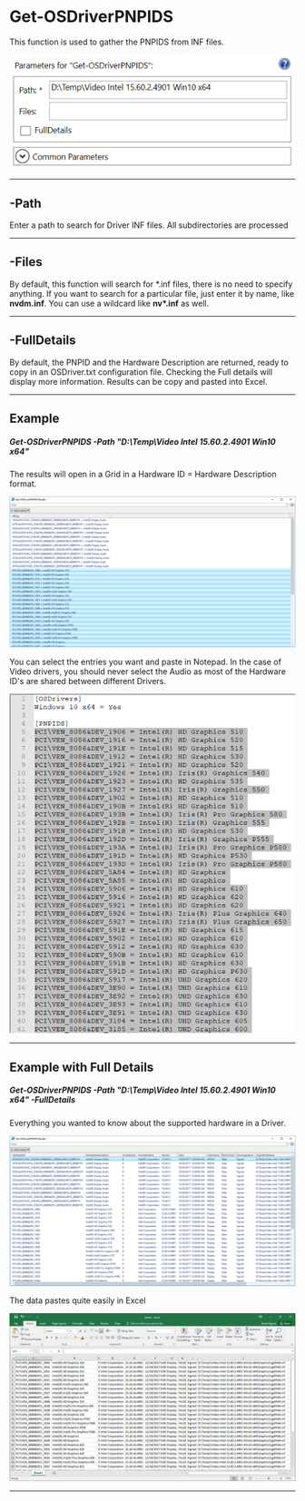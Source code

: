 # Get-OSDriverPNPIDS

This function is used to gather the PNPIDS from INF files.

![](/assets/2018-02-16_0-29-30.png)

---

## -Path

Enter a path to search for Driver INF files.  All subdirectories are processed

---

## -Files

By default, this function will search for \*.inf files, there is no need to specify anything.  If you want to search for a particular file, just enter it by name, like **nvdm.inf**.  You can use a wildcard like **nv\*.inf** as well.

---

## -FullDetails

By default, the PNPID and the Hardware Description are returned, ready to copy in an OSDriver.txt configuration file.  Checking the Full details will display more information.  Results can be copy and pasted into Excel.

---

## Example

##### Get-OSDriverPNPIDS -Path "D:\Temp\Video Intel 15.60.2.4901 Win10 x64"

The results will open in a Grid in a Hardware ID = Hardware Description format.

![](/assets/2018-02-16_0-53-39.png)

You can select the entries you want and paste in Notepad.  In the case of Video drivers, you should never select the Audio as most of the Hardware ID's are shared between different Drivers.

![](/assets/2018-02-16_0-55-54.png)

---

## Example with Full Details

##### Get-OSDriverPNPIDS -Path "D:\Temp\Video Intel 15.60.2.4901 Win10 x64" -FullDetails

Everything you wanted to know about the supported hardware in a Driver.

![](/assets/2018-02-16_0-58-18.png)

The data pastes quite easily in Excel

![](/assets/2018-02-16_0-59-41.png)

---



